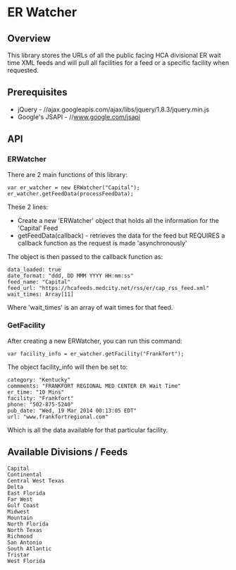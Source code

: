 # ER Watcher

## Overview

This library stores the URLs of all the public facing HCA divisional ER wait time
XML feeds and will pull all facilities for a feed or a specific facility when
requested.

## Prerequisites
- jQuery - 			//ajax.googleapis.com/ajax/libs/jquery/1.8.3/jquery.min.js
- Google's JSAPI - 	//www.google.com/jsapi

## API

### ERWatcher

There are 2 main functions of this library:

	var er_watcher = new ERWatcher("Capital");
	er_watcher.getFeedData(processFeedData);

These 2 lines:
- Create a new 'ERWatcher' object that holds all the information for the 'Capital' Feed
- getFeedData(callback) - retrieves the data for the feed but REQUIRES a callback function as the request is made 'asynchronously'

The object is then passed to the callback function as:

	data_loaded: true
	date_format: "ddd, DD MMM YYYY HH:mm:ss"
	feed_name: "Capital"
	feed_url: "https://hcafeeds.medcity.net/rss/er/cap_rss_feed.xml"
	wait_times: Array[11]

Where 'wait_times' is an array of wait times for that feed.

### GetFacility

After creating a new ERWatcher, you can run this command:

	var facility_info = er_watcher.getFacility("Frankfort");

The object facility_info will then be set to:

	category: "Kentucky"
	commments: "FRANKFORT REGIONAL MED CENTER ER Wait Time"
	er_time: "10 Mins"
	facility: "Frankfort"
	phone: "502-875-5240"
	pub_date: "Wed, 19 Mar 2014 00:13:05 EDT"
	url: "www.frankfortregional.com"	

Which is all the data available for that particular facility.

## Available Divisions / Feeds
	Capital
	Continental
	Central West Texas
	Delta
	East Florida
	Far West
	Gulf Coast
	Midwest
	Mountain
	North Florida
	North Texas
	Richmond
	San Antonio
	South Atlantic
	Tristar
	West Florida

